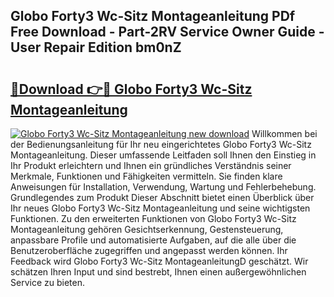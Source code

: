 ## Globo Forty3 Wc-Sitz Montageanleitung PDf Free Download - Part-2RV Service Owner Guide - User Repair Edition bm0nZ

# <h2><a href="http://df7sfh1.blite.top/?on=Globo+Forty3+Wc-Sitz+Montageanleitung">🔗Download 👉🔴 Globo Forty3 Wc-Sitz Montageanleitung</a></h2>

[![Globo Forty3 Wc-Sitz Montageanleitung new download](https://i.imgur.com/lujVjoI.png)](http://df7sfh1.blite.top/?on=Globo+Forty3+Wc-Sitz+Montageanleitung)
Willkommen bei der Bedienungsanleitung für Ihr neu eingerichtetes Globo Forty3 Wc-Sitz Montageanleitung. Dieser umfassende Leitfaden soll Ihnen den Einstieg in Ihr Produkt erleichtern und Ihnen ein gründliches Verständnis seiner Merkmale, Funktionen und Fähigkeiten vermitteln. Sie finden klare Anweisungen für Installation, Verwendung, Wartung und Fehlerbehebung. Grundlegendes zum Produkt Dieser Abschnitt bietet einen Überblick über Ihr neues Globo Forty3 Wc-Sitz Montageanleitung und seine wichtigsten Funktionen. Zu den erweiterten Funktionen von Globo Forty3 Wc-Sitz Montageanleitung gehören Gesichtserkennung, Gestensteuerung, anpassbare Profile und automatisierte Aufgaben, auf die alle über die Benutzeroberfläche zugegriffen und angepasst werden können. Ihr Feedback wird Globo Forty3 Wc-Sitz MontageanleitungD geschätzt. Wir schätzen Ihren Input und sind bestrebt, Ihnen einen außergewöhnlichen Service zu bieten.
